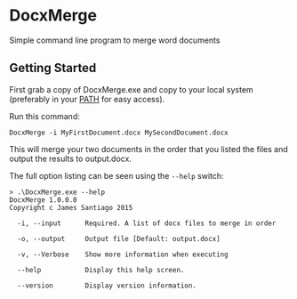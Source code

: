 # DocxMerge
Simple command line program to merge word documents

## Getting Started

First grab a copy of DocxMerge.exe and copy to your local system (preferably in your [PATH](https://en.wikipedia.org/wiki/PATH_%28variable%29) for easy access).

Run this command:

    DocxMerge -i MyFirstDocument.docx MySecondDocument.docx

This will merge your two documents in the order that you listed the files and output the results to output.docx.

The full option listing can be seen using the `--help` switch:

    > .\DocxMerge.exe --help
    DocxMerge 1.0.0.0
    Copyright c James Santiago 2015

      -i, --input      Required. A list of docx files to merge in order

      -o, --output     Output file [Default: output.docx]

      -v, --Verbose    Show more information when executing

      --help           Display this help screen.

      --version        Display version information.
